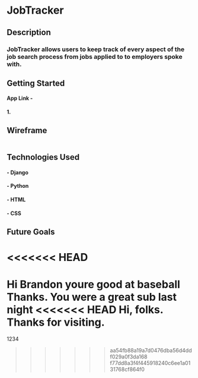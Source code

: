 
# JobTracker
## Description
### JobTracker allows users to keep track of every aspect of the job search process from jobs applied to to employers spoke with.

## Getting Started
#### App Link - 
#### 1. 

## Wireframe
![]()

## Technologies Used
#### - Django
#### - Python
#### - HTML
#### - CSS

## Future Goals
<<<<<<< HEAD
=======

Hi Brandon youre good at baseball
Thanks.  You were a great sub last night
<<<<<<< HEAD
Hi, folks.  Thanks for visiting.
=======
1234
>>>>>>> aa54fb88a19a7d0476dba56d4ddf029a0f3da168
>>>>>>> f77dd8a3f4f445918240c6ee1a0131768cf864f0
